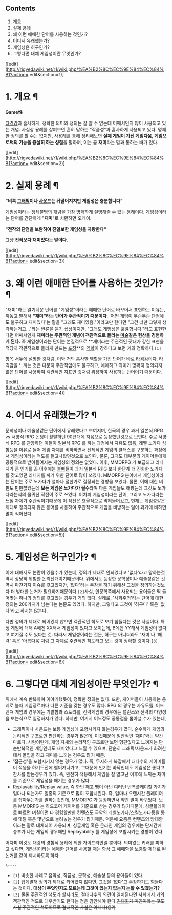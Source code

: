 ## Contents

    

1. 개요 
2. 실제 용례 
3. 왜 이런 애매한 단어를 사용하는 것인가? 
4. 어디서 유래했는가? 
5. 게임성은 허구인가? 
6. 그렇다면 대체 게임성이란 무엇인가? 

[[edit](http://rigvedawiki.net/r1/wiki.php/%EA%B2%8C%EC%9E%84%EC%84%B1?action=
edit&section=1)]

# 1. 개요 ¶

**Game性**

  

[타격감](%ED%83%80%EA%B2%A9%EA%B0%90.md)과 흡사하게, 정확한 의미와 정의는 잘 알 수 없는데 어째서인지 많이
사용되고 있는 개념. 사실상 용례를 살펴보면 흔히 말하는 "작품성"과 흡사하게 사용되고 있다. 명쾌한 정의를 할 수는 없지만, 사용례를 통해
정리해보면 **실제 게임이 가진 게임다움, 게임으로써의 기능을 충실히 하는 성질**을 말하며, 이는 곧 **재미**라는 말과 통하는 바가
있다.

  

[[edit](http://rigvedawiki.net/r1/wiki.php/%EA%B2%8C%EC%9E%84%EC%84%B1?action=
edit&section=2)]

# 2. 실제 용례 ¶

**"비록 [그래픽](%EA%B7%B8%EB%9E%98%ED%94%BD.md)이나 [사운드](%EC%82%AC%EC%9A%B4%EB%93%9C.md)는 뒤떨어지지만 게임성은 충분합니다"**
  
게임성이라는 정체불명의 개념을 가장 명쾌하게 설명해줄 수 있는 용례이다. 게임성이라는 단어를 간단하게 "**재미**"로 치환하면 오케이.

  
  

**"전작의 단점을 보완하여 진일보한 게임성을 자랑한다"**
  
그냥 **전작보다 재미있다는 말이다.**

  

[[edit](http://rigvedawiki.net/r1/wiki.php/%EA%B2%8C%EC%9E%84%EC%84%B1?action=
edit&section=3)]

# 3. 왜 이런 애매한 단어를 사용하는 것인가? ¶

  

"재미"라는 알기쉬운 단어를 "게임성"이라는 애매한 단어로 바꾸어서 표현하는 이유는, 까놓고 말해서 **"재미"라는 단어가 주관적이기
때문이다**. '어떤 게임이 무슨무슨 단점에도 불구하고 재미있다'는 말을 "그래도 재미있음."이라고만 한다면 "그건 너만 그렇게
생각하는거고..."라는 반론을 듣기 십상이지만, "그래도 게임성은 훌륭합니다."라고 표현한다면 어째서인지 **재미라는 주관적인 개념이
객관적으로 들리는 [마술](%EB%A7%88%EC%88%A0.md)같은 현상을 경험하게 된다.** 즉 게임성이라는 단어는 본질적으로
**재미라는 주관적인 잣대가 강한 표현을 적당히 객관적으로 들리게 만드는 [포장](%ED%8F%AC%EC%9E%A5.md)**의
[역할](%EC%97%AD%ED%95%A0.md)이 강하다고 보면 거의 정확하다.`[1]`

  

항목 서두에 설명한 것처럼, 이와 거의 흡사한 역할을 가진 단어가 바로
[타격감](%ED%83%80%EA%B2%A9%EA%B0%90.md)이다. 타격감을 느끼는 것은 다분히 주관적임에도 불구하고, 애매하고
의미가 명확히 정의되지 않은 단어를 사용하여 객관적인 지표인 것처럼 위장하여 사용하는 단어이기 때문이다.

  

[[edit](http://rigvedawiki.net/r1/wiki.php/%EA%B2%8C%EC%9E%84%EC%84%B1?action=
edit&section=4)]

# 4. 어디서 유래했는가? ¶

문학성이나 예술성같은 단어에서 유래했다고 보여지며, 한국의 경우 과거 일본식 RPG vs 서양식 RPG 논쟁이 활발하던 90년대에 처음으로
등장했던것으로 보인다. 주로 서양식 RPG 를 찬양하던 이들이 일본식 RPG 를 까는 과정에서 자유도 없음, 레벨 노가다 심함등을 이유로
들어 게임 자체를 비하하면서 전체적인 게임의 클래스를 구분하는 과정에서 게임성이라는 척도를 들고나왔던것으로 보인다. 물론, 그때도 대부분의
게이머들에게 공통적으로 받아들여지는 게임성의 정의는 없었다. 이후, MMORPG 가 보급되고 리니지가 큰 인기를 끈 이후에는
[블빠](%EB%B8%94%EB%B9%A0.md)들이 과거 일본식 RPG 보다 한단계 더 진화한 노가다를 갖고있던 리니지를 까기 위한
단어로 많이 쓰였다. MMORPG 분야에서 게임성이라는 단어는 주로 노가다가 얼마나 덜한가로 결정되는 경향을 보였다. 물론, 이에 대한
비판도 만만찮았는데 **모든 게임은 노가다가 필수**라며 다른 게임들도 해봤는데 그것도 노가다라는식의 물귀신 작전이 주로 쓰였다. 어차피
게임성이라는 단어, 그리고 노가다라는 느낌 자체가 주관적이기때문에 이 작전은 효율적으로 먹혀들어갔고, 현재는 게임성같은 제대로 정의되지 않은
용어를 사용하여 주관적으로 게임을 비방하는 일이 과거에 비하면 많이 적어졌다.

  

[[edit](http://rigvedawiki.net/r1/wiki.php/%EA%B2%8C%EC%9E%84%EC%84%B1?action=
edit&section=5)]

# 5. 게임성은 허구인가? ¶

이에 대해서도 논란이 있을수가 있는데, 정의가 제대로 안되었다고 '없다'라고 말하는것 역시 상당히 위험한 논리전개이기때문이다. 위에서도
등장한 문학성이나 예술성같은 것 역시 마찬가지 이슈를 갖고있지만, '없다'라는 주장을 하기 위해선 그것을 정의하는것보다 더 방대한 논거가
필요하기때문이다.`[2]`사실, 인문학쪽에서 사용되는 용어들은 딱 들어맞는 하나의 정의를 갖고있는 경우가 거의 없다. 실례로,
'사회주의'라는 단어에 대한 정의는 200가지가 넘는다는 논문도 있었다. 하지만, 그렇다고 그것이 '허구다' 혹은 '없다'라고 하지는
않는다.

  

다만 정의가 제대로 되어있지 않으면 객관적인 척도로 보기 힘들다는 것은 사실이다. 특정 게임에 대해 A에겐 XX해서 게임성이 있다고
보이는데, B에겐 YY해서 게임성이 없다고 여겨질 수도 있다는 것. 따라서 게임성이라는 것은, 허구는 아니더라도 '재미'나 '매력' 혹은
'아름다움'처럼 그 자체로 주관적인 척도라고 보는 것이 정확할 것이다.`[3]`

  

[[edit](http://rigvedawiki.net/r1/wiki.php/%EA%B2%8C%EC%9E%84%EC%84%B1?action=
edit&section=6)]

# 6. 그렇다면 대체 게임성이란 무엇인가? ¶

위에서 계속 반복하여 이야기했듯이, 정확한 정의는 없다. 또한, 게이머들이 사용하는 용례로 볼때 게임쟝르마다 다른 기준을 갖는 경우도 많다.
RPG 의 경우는 자유도를, 어드벤쳐 게임의 경우에는 기발함과 스토리를, 전략게임의 경우에는 밸런스와 전략의 다양성을 보는식으로 일정하지가
않다. 하지만, 여기서 어느정도 공통점을 뽑아낼 수가 있는데,

  

  * 그래픽이나 사운드는 보통 게임성에 포함시키지 않는경우가 많다. 순수하게 게임의 논리적인 구조로만 판단하는 경우가 많은데, 이것때문에 일반적인 '재미'와는 약간 다르다. 사람이란게, 게임 자체의 논리적인 구조로만 보면 형편없다고 느껴지는 단순반복적인 게임인데도 재미있다고 느낄 수 있으며, 단순히 그래픽/사운드가 화려한데서 몰입을 하고 재미를 느끼는 경우도 많기 때문. 
  * '접근성'을 포함시키지 않는 경우가 많다. 즉, 무지하게 복잡해서 대다수의 게이머들이 적응을 하기도전에 떨어져나가고, 그때문에 인기는 바닥인데도 게임성은 좋다고 찬사를 받는경우가 있다. 즉, 완전히 적응해서 게임을 잘 알고난 이후에 느끼는 재미를 기준으로 게임성을 매기는 경우가 많다. 
  * Replayability/Replay value, 즉 한번 깨고 땡이 아닌 여러번 반복플레이할 가치가 얼마나 되는가도 일종의 기준으로 많이 포함시킨다. 즉, 얼마나 오랜시간 플레이어를 잡아두는가를 말하는것인데, MMORPG 가 등장하면서 약간 말이 바뀌었다. 보통 MMORPG 는 하드코어 게이머를 기준으로 삼는 경우가 많기때문에, 싱글플레이로 빠르면 며칠이면 다 경험할만한 컨텐츠도 극악의 레벨노가다/스킬노가다등을 통해 몇달 혹은 몇년으로 늘려놓는 경우가 많기때문. 덕분에 요즘은 컨텐츠의 방대함이라는 말로 대체되어 사용되며, 싱글게임 혹은 온라인 게임의 경우에는 단시간에 승부가 나는 게임의 경우에만 Replayability 를 게임성에 포함시키는 경향이 있다.   

어차피 이것도 대강의 경험적 용례에 의한 가이드라인일 뿐이다. 의미없는 키배를 피하고 싶다면, 게임성이라는 애매한 단어를 사용할 때는 항상
그 애매함을 보충할 제대로 된 논거를 같이 제시하도록 하자.

`\----`

  * `[1]` 비슷한 사례로 음악성, 작품성, 문학성, 예술성 등의 용어들이 있다.
  * `[2]` 쉽게말해 정의가 제대로 되어있지 않다면, 그것을 '없다'고 주장하기도 힘들다는 것이다. **대상이 무엇인지도 모르는데 그것이 있는지 없는지 논할 수 있겠는가?**
  * `[3]` 물론 주관적인 척도라 할지라도, 절대다수의 의견이 일치된다면 사회에서 거의 객관적인 척도로 대우받기도 한다는 점은 감안해야 한다.<del>[김태희](%EA%B9%80%ED%83%9C%ED%9D%AC.md)가 미인이라는 것도 사실 주관적인 척도이므로 절대적인 사실은 아니다(응?)</del>

